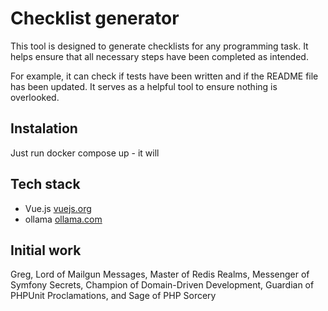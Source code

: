 # Checklist generator
This tool is designed to generate checklists for any programming task. It helps ensure that all necessary steps have been completed as intended.

For example, it can check if tests have been written and if the README file has been updated. It serves as a helpful tool to ensure nothing is overlooked.

## Instalation

Just run docker compose up - it will 

## Tech stack
* Vue.js [vuejs.org](https://vuejs.org)
* ollama [ollama.com](https://ollama.com)

## Initial work
Greg, Lord of Mailgun Messages, Master of Redis Realms, Messenger of Symfony Secrets, Champion of Domain-Driven Development, Guardian of PHPUnit Proclamations, and Sage of PHP Sorcery
